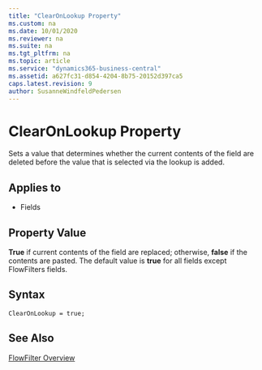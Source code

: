 ```yaml
---
title: "ClearOnLookup Property"
ms.custom: na
ms.date: 10/01/2020
ms.reviewer: na
ms.suite: na
ms.tgt_pltfrm: na
ms.topic: article
ms.service: "dynamics365-business-central"
ms.assetid: a627fc31-d854-4204-8b75-20152d397ca5
caps.latest.revision: 9
author: SusanneWindfeldPedersen
---
```


 

# ClearOnLookup Property
Sets a value that determines whether the current contents of the field are deleted before the value that is selected via the lookup is added.  
  
## Applies to  
  
-   Fields  

  
## Property Value  
 **True** if current contents of the field are replaced; otherwise, **false** if the contents are pasted. The default value is **true** for all fields except FlowFilters fields.  

## Syntax
```
ClearOnLookup = true;
```
  
## See Also  
 [FlowFilter Overview](../devenv-flowfilter-overview.md)